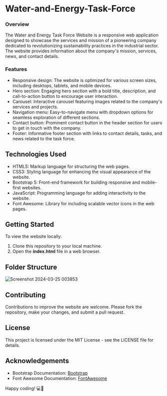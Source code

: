 # Water-and-Energy-Task-Force

### Overview

The Water and Energy Task Force Website is a responsive web application designed to showcase the services and mission of a pioneering company dedicated to revolutionizing sustainability practices in the industrial sector. The website provides information about the company's mission, services, news, and contact details.

### Features

- Responsive design: The website is optimized for various screen sizes, including desktops, tablets, and mobile devices.
- Hero section: Engaging hero section with a bold title, description, and call-to-action button to encourage user interaction.
- Carousel: Interactive carousel featuring images related to the company's services and projects.
- Navigation menu: Easy-to-navigate menu with dropdown options for seamless exploration of different sections.
- Contact button: Prominent contact button in the header section for users to get in touch with the company.
- Footer: Informative footer section with links to contact details, tasks, and news related to the task force.

## Technologies Used

- HTML5: Markup language for structuring the web pages.
- CSS3: Styling language for enhancing the visual appearance of the website.
- Bootstrap 5: Front-end framework for building responsive and mobile-first websites.
- JavaScript: Programming language for adding interactivity to the website.
- Font Awesome: Library for including scalable vector icons in the web pages.

## Getting Started

To view the website locally:

1. Clone this repository to your local machine.
2. Open the **index.html** file in a web browser.

## Folder Structure

![Screenshot 2024-03-25 003853](https://github.com/RobynWindsor/Water-and-Energy-Task-Force/assets/127926809/8f22f753-7b36-4d12-9211-d1cf162b8000)

## Contributing

Contributions to improve the website are welcome. Please fork the repository, make your changes, and submit a pull request.

## License

This project is licensed under the MIT License - see the LICENSE file for details.

## Acknowledgements

- Bootstrap Documentation: [Bootstrap](https://getbootstrap.com/docs/5.3/getting-started/introduction/)
- Font Awesome Documentation: [FontAwesome](https://fontawesome.com/v6.0/docs)

Happy coding! 💻🚀
